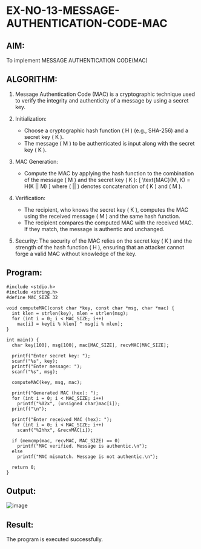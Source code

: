 # EX-NO-13-MESSAGE-AUTHENTICATION-CODE-MAC

## AIM:
To implement MESSAGE AUTHENTICATION CODE(MAC)

## ALGORITHM:

1. Message Authentication Code (MAC) is a cryptographic technique used to verify the integrity and authenticity of a message by using a secret key.

2. Initialization:
   - Choose a cryptographic hash function \( H \) (e.g., SHA-256) and a secret key \( K \).
   - The message \( M \) to be authenticated is input along with the secret key \( K \).

3. MAC Generation:
   - Compute the MAC by applying the hash function to the combination of the message \( M \) and the secret key \( K \): 
     \[
     \text{MAC}(M, K) = H(K || M)
     \]
     where \( || \) denotes concatenation of \( K \) and \( M \).

4. Verification:
   - The recipient, who knows the secret key \( K \), computes the MAC using the received message \( M \) and the same hash function.
   - The recipient compares the computed MAC with the received MAC. If they match, the message is authentic and unchanged.

5. Security: The security of the MAC relies on the secret key \( K \) and the strength of the hash function \( H \), ensuring that an attacker cannot forge a valid MAC without knowledge of the key.

## Program:
~~~
#include <stdio.h>
#include <string.h>
#define MAC_SIZE 32

void computeMAC(const char *key, const char *msg, char *mac) {
  int klen = strlen(key), mlen = strlen(msg);
  for (int i = 0; i < MAC_SIZE; i++)
    mac[i] = key[i % klen] ^ msg[i % mlen];
}

int main() {
  char key[100], msg[100], mac[MAC_SIZE], recvMAC[MAC_SIZE];

  printf("Enter secret key: ");
  scanf("%s", key);
  printf("Enter message: ");
  scanf("%s", msg);

  computeMAC(key, msg, mac);

  printf("Generated MAC (hex): ");
  for (int i = 0; i < MAC_SIZE; i++)
    printf("%02x", (unsigned char)mac[i]);
  printf("\n");

  printf("Enter received MAC (hex): ");
  for (int i = 0; i < MAC_SIZE; i++)
    scanf("%2hhx", &recvMAC[i]);

  if (memcmp(mac, recvMAC, MAC_SIZE) == 0)
    printf("MAC verified. Message is authentic.\n");
  else
    printf("MAC mismatch. Message is not authentic.\n");

  return 0;
}
~~~
## Output:
![image](https://github.com/user-attachments/assets/60fcfd35-ca0a-43a0-af09-fb551c4703ad)

## Result:
The program is executed successfully.
